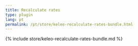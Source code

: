 ```yaml
---
title: Recalculate rates
type: plugin
lang: pt
permalink: /pt/store/keleo-recalculate-rates-bundle.html
---
```


{% include store/keleo-recalculate-rates-bundle.md %}
